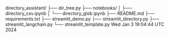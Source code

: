 directory_assistant/
├── dir_tree.py
├── notebooks/
│   ├── directory_csv.ipynb
│   └── directory_glob.ipynb
├── README.md
├── requirements.txt
├── streamlit_demo.py
├── streamlit_directory.py
├── streamlit_langchain.py
└── streamlit_template.py
Wed Jan  3 19:04:44 UTC 2024
